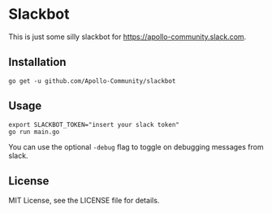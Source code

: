 
Slackbot
================================================================================

This is just some silly slackbot for https://apollo-community.slack.com.

Installation
--------------------------------------------------------------------------------

    go get -u github.com/Apollo-Community/slackbot

Usage
--------------------------------------------------------------------------------

    export SLACKBOT_TOKEN="insert your slack token"
    go run main.go

You can use the optional `-debug` flag to toggle on debugging messages from slack.

License
--------------------------------------------------------------------------------

MIT License, see the LICENSE file for details.

